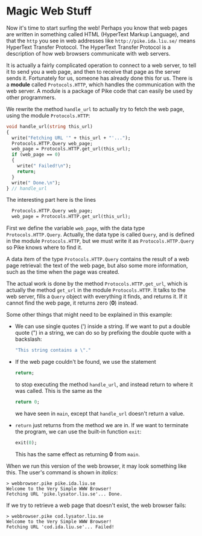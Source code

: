 # Magic Web Stuff

Now it's time to start surfing the web!
Perhaps you know that web pages are written
in something called HTML (HyperText Markup Language),
and that the `http` you see in web addresses
like `http://pike.ida.liu.se/`
means HyperText Transfer Protocol.
The HyperText Transfer Protocol is a description
of how web browsers communicate with web servers.

It is actually a fairly complicated operation
to connect to a web server,
to tell it to send you a web page,
and then to receive that page as the server sends it.
Fortunately for us,
someone has already done this for us.
There is a **module** called `Protocols.HTTP`,
which handles the communication with the web server.
A module is a package of Pike code
that can easily be used by other programmers.

We rewrite the method `handle_url`
to actually try to fetch the web page,
using the module `Protocols.HTTP`:

```pike
void handle_url(string this_url)
{
  write("Fetching URL '" + this_url + "'...");
  Protocols.HTTP.Query web_page;
  web_page = Protocols.HTTP.get_url(this_url);
  if (web_page == 0)
  {
    write(" Failed!\n");
    return;
  }
  write(" Done.\n");
} // handle_url
```

The interesting part here is the lines

```pike
  Protocols.HTTP.Query web_page;
  web_page = Protocols.HTTP.get_url(this_url);
```

First we define the variable `web_page`,
with the data type `Protocols.HTTP.Query`.
Actually, the data type is called `Query`,
and is defined in the module `Protocols.HTTP`,
but we must write it as `Protocols.HTTP.Query`
so Pike knows where to find it.

A data item of the type `Protocols.HTTP.Query`
contains the result of a web page retrieval:
the text of the web page,
but also some more information,
such as the time when the page was created.

The actual work is done by the method `Protocols.HTTP.get_url`,
which is actually the method `get_url` in the module `Protocols.HTTP`.
It talks to the web server,
fills a `Query` object with everything it finds,
and returns it.
If it cannot find the web page, it returns zero (**0**) instead.

Some other things that might need to be explained in this example:

* We can use single quotes (') inside a string.
  If we want to put a double quote (") in a string,
  we can do so by prefixing the double quote with a backslash:

  ```pike
  "This string contains a \"."
  ```

* If the web page couldn't be found,
  we use the statement

  ```pike
  return;
  ```

  to stop executing the method `handle_url`,
  and instead return to where it was called.
  This is the same as the

  ```pike
  return 0;
  ```

  we have seen in `main`,
  except that `handle_url` doesn't return a value.

* `return` just returns from the method we are in.
  If we want to terminate the program,
  we can use the built-in function `exit`:

  ```pike
  exit(0);
  ```

  This has the same effect as returning **0** from `main`.

When we run this version of the web browser, it may look something
like this. The user's command is shown in *italics*:

```
> webbrowser.pike pike.ida.liu.se
Welcome to the Very Simple WWW Browser!
Fetching URL 'pike.lysator.liu.se'... Done.
```

If we try to retrieve a web page that doesn't exist,
the web browser fails:

```
> webbrowser.pike cod.lysator.liu.se
Welcome to the Very Simple WWW Browser!
Fetching URL 'cod.ida.liu.se'... Failed!
```
